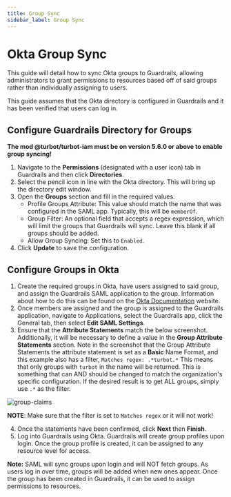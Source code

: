 ```yaml
---
title: Group Sync
sidebar_label: Group Sync
---
```


# Okta Group Sync

This guide will detail how to sync Okta groups to Guardrails, allowing administrators to grant permissions to resources based off of said groups rather than individually assigning to users.

This guide assumes that the Okta directory is configured in Guardrails and it has been verified that users can log in.

## Configure Guardrails Directory for Groups

**The mod @turbot/turbot-iam must be on version 5.6.0 or above to enable group syncing!**

1. Navigate to the **Permissions** (designated with a user icon) tab in Guardrails and then click **Directories**.
2. Select the pencil icon in line with the Okta directory. This will bring up the directory edit window.
3. Open the **Groups** section and fill in the required values.
    * Profile Groups Attribute: This value should match the name that was configured in the SAML app. Typically, this will be `memberOf`.
    * Group Filter: An optional field that accepts a regex expression, which will limit the groups that Guardrails will sync. Leave this blank if all groups should be added.
    * Allow Group Syncing: Set this to `Enabled`.
4. Click **Update** to save the configuration.

## Configure Groups in Okta

1. Create the required groups in Okta, have users assigned to said group, and assign the Guardrails SAML application to the group. Information about how to do this can be found on the [Okta Documentation](https://help.okta.com/en/prod/Content/Topics/users-groups-profiles/usgp-groups-main.htm) website.
2. Once members are assigned and the group is assigned to the Guardrails application, navigate to Applications, select the Guardrails app, click the General tab, then select **Edit SAML Settings**.
3. Ensure that the **Attribute Statements** match the below screenshot. Additionally, it will be necessary to define a value in the **Group Attribute Statements** section. Note in the screenshot that the Group Attribute Statements the attribute statement is set as a **Basic** Name Format, and this example also has a filter, `Matches regex: .*turbot.*` This means that only groups with `turbot` in the name will be returned. This is something that  can AND should be changed to match the organization's specific configuration. If the desired result is to get ALL groups, simply use `.*` as the filter.

![group-claims](/images/docs/guardrails/group-claims.png)

**NOTE**: Make sure that the filter is set to `Matches regex` or it will not work!

4. Once the statements have been confirmed, click **Next** then **Finish**.
5. Log into Guardrails using Okta. Guardrails will create group profiles upon login. Once the group profile is created, it can be assigned to any resource level for access.

**Note:** SAML will sync groups upon login and will NOT fetch groups. As users log in over time, groups will be added when new ones appear. Once the group has been created in Guardrails, it can be used to assign permissions to resources.
